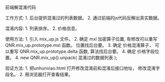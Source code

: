 前端解混淆代码

工作方式:
	1. 后台提供混淆过的列表数据。
	2. 通过前端的js代码反解出真实数据。

混淆内容:
	1. 列表排序。
	2. 价格信息。

使用方法:
	1. 引入 mix_up.js 文件。
	2. 确定 mxl 加密算子位置, 有修改可以重写 QNR.mix_up.prototype.mxl 函数。 位置找后台要。
	3. 确定 价格混淆算子， 可以重写 QNR.mix_up.prototype.delta 函数, 算法找后台要。
	4. 确定 价格字段位置。
	4. new QNR.mix_up().unpack( 混淆过的数据列表 );

验证方法:
	1. 把unhunxiao.html 打开修改混淆前和混淆后接口地址， 修改混淆字段名。
	2. 用浏览器打开查看结果。
